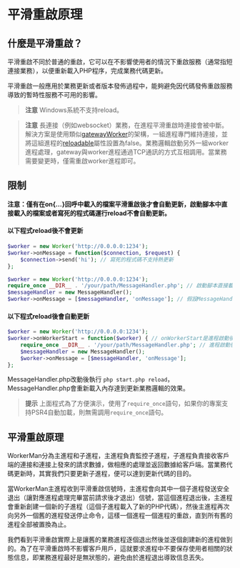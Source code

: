 # 平滑重啟原理
## 什麼是平滑重啟？

平滑重啟不同於普通的重啟，它可以在不影響使用者的情況下重啟服務（通常指短連接業務），以便重新載入PHP程序，完成業務代碼更新。

平滑重啟一般應用於業務更新或者版本發佈過程中，能夠避免因代碼發佈重啟服務導致的暫時性服務不可用的影響。

> **注意**
> Windows系統不支持reload。

> **注意**
> 長連接（例如websocket）業務，在進程平滑重啟時連接會被中斷。解決方案是使用類似[gatewayWorker](https://www.workerman.net/doc/gateway-worker)的架構，一組進程專門維持連接，並將這組進程的[reloadable](../worker/reloadable.md)屬性設置為false。業務邏輯啟動另外一組worker進程處理，gateway與worker進程通過TCP通訊的方式互相調用。當業務需要變更時，僅需重啟worker進程即可。

## 限制
**注意：僅有在on{...}回呼中載入的檔案平滑重啟後才會自動更新，啟動腳本中直接載入的檔案或者寫死的程式碼運行reload不會自動更新。**

#### 以下程式reload後不會更新
```php
$worker = new Worker('http://0.0.0.0:1234');
$worker->onMessage = function($connection, $request) {
    $connection->send('hi'); // 寫死的程式碼不支持熱更新
};
```

```php
$worker = new Worker('http://0.0.0.0:1234');
require_once __DIR__ . '/your/path/MessageHandler.php'; // 啟動腳本直接載入的檔案不支持熱更新
$messageHandler = new MessageHandler();
$worker->onMessage = [$messageHandler, 'onMessage']; // 假設MessageHandler類裡有一個onMessage方法
```

#### 以下程式reload後會自動更新
```php
$worker = new Worker('http://0.0.0.0:1234');
$worker->onWorkerStart = function($worker) { // onWorkerStart是進程啟動後觸發的回呼
    require_once __DIR__ . '/your/path/MessageHandler.php'; // 進程啟動後載入的檔案支持熱更新
    $messageHandler = new MessageHandler();
    $worker->onMessage = [$messageHandler, 'onMessage'];
};
```
MessageHandler.php改動後執行 `php start.php reload`，MessageHandler.php會重新載入內存達到更新業務邏輯的效果。

> **提示**
> 上面程式為了方便演示，使用了`require_once`語句，如果你的專案支持PSR4自動加載，則無需調用`require_once`語句。

## 平滑重啟原理

WorkerMan分為主進程和子進程，主進程負責監控子進程，子進程負責接收客戶端的連接和連接上發來的請求數據，做相應的處理並返回數據給客戶端。當業務代碼更新時，其實我們只要更新子進程，便可以達到更新代碼的目的。

當WorkerMan主進程收到平滑重啟信號時，主進程會向其中一個子進程發送安全退出（讓對應進程處理完畢當前請求後才退出）信號，當這個進程退出後，主進程會重新創建一個新的子進程（這個子進程載入了新的PHP代碼），然後主進程再次向另外一個舊的進程發送停止命令，這樣一個進程一個進程的重啟，直到所有舊的進程全部被置換為止。

我們看到平滑重啟實際上是讓舊的業務進程逐個退出然後並逐個創建新的進程做到的。為了在平滑重啟時不影響客戶用戶，這就要求進程中不要保存使用者相關的狀態信息，即業務進程最好是無狀態的，避免由於進程退出導致信息丟失。
